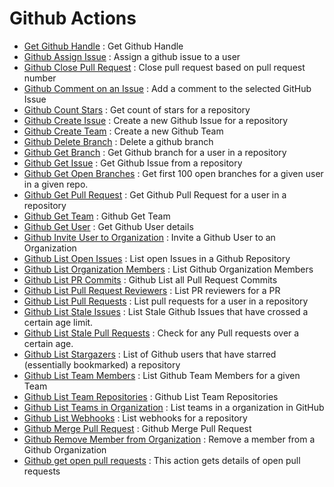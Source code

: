 # Github Actions
* [Get Github Handle](https://github.com/unskript/Awesome-CloudOps-Automation/Github/legos/github_get_handle/README.md) : Get Github Handle
* [Github Assign Issue](https://github.com/unskript/Awesome-CloudOps-Automation/Github/legos/github_assign_issue/README.md) : Assign a github issue to a user
* [Github Close Pull Request](https://github.com/unskript/Awesome-CloudOps-Automation/Github/legos/github_close_pull_request/README.md) : Close pull request based on pull request number
* [Github Comment on an Issue](https://github.com/unskript/Awesome-CloudOps-Automation/Github/legos/github_issue_comment/README.md) : Add a comment to the selected GitHub Issue
* [Github Count Stars](https://github.com/unskript/Awesome-CloudOps-Automation/Github/legos/github_count_stars/README.md) : Get count of stars for a repository
* [Github Create Issue](https://github.com/unskript/Awesome-CloudOps-Automation/Github/legos/github_create_issue/README.md) : Create a new Github Issue for a repository
* [Github Create Team](https://github.com/unskript/Awesome-CloudOps-Automation/Github/legos/github_create_team/README.md) : Create a new Github Team
* [Github Delete Branch](https://github.com/unskript/Awesome-CloudOps-Automation/Github/legos/github_delete_branch/README.md) : Delete a github branch
* [Github Get Branch](https://github.com/unskript/Awesome-CloudOps-Automation/Github/legos/github_get_branch/README.md) : Get Github branch for a user in a repository
* [Github Get Issue](https://github.com/unskript/Awesome-CloudOps-Automation/Github/legos/github_get_issue/README.md) : Get Github Issue from a repository
* [Github Get Open Branches](https://github.com/unskript/Awesome-CloudOps-Automation/Github/legos/github_get_open_branches/README.md) : Get first 100 open branches for a given user in a given repo.
* [Github Get Pull Request](https://github.com/unskript/Awesome-CloudOps-Automation/Github/legos/github_get_pull_request/README.md) : Get Github Pull Request for a user in a repository
* [Github Get Team](https://github.com/unskript/Awesome-CloudOps-Automation/Github/legos/github_get_team/README.md) : Github Get Team
* [Github Get User](https://github.com/unskript/Awesome-CloudOps-Automation/Github/legos/github_get_user/README.md) : Get Github User details
* [Github Invite User to Organization](https://github.com/unskript/Awesome-CloudOps-Automation/Github/legos/github_invite_user_to_org/README.md) : Invite a Github User to an Organization
* [Github List Open Issues](https://github.com/unskript/Awesome-CloudOps-Automation/Github/legos/github_list_open_issues/README.md) : List open Issues in a Github Repository
* [Github List Organization Members](https://github.com/unskript/Awesome-CloudOps-Automation/Github/legos/github_list_org_members/README.md) : List Github Organization Members
* [Github List PR Commits](https://github.com/unskript/Awesome-CloudOps-Automation/Github/legos/github_list_pull_request_commits/README.md) : Github List all Pull Request Commits
* [Github List Pull Request Reviewers](https://github.com/unskript/Awesome-CloudOps-Automation/Github/legos/github_list_pull_request_reviewers/README.md) : List PR reviewers for a PR
* [Github List Pull Requests](https://github.com/unskript/Awesome-CloudOps-Automation/Github/legos/github_list_pull_requests/README.md) : List pull requests for a user in a repository
* [Github List Stale Issues](https://github.com/unskript/Awesome-CloudOps-Automation/Github/legos/github_list_stale_issues/README.md) : List Stale Github Issues that have crossed a certain age limit.
* [Github List Stale Pull Requests](https://github.com/unskript/Awesome-CloudOps-Automation/Github/legos/github_list_stale_pull_requests/README.md) : Check for any Pull requests over a certain age.
* [Github List Stargazers](https://github.com/unskript/Awesome-CloudOps-Automation/Github/legos/github_list_stargazers/README.md) : List of Github users that have starred (essentially bookmarked) a repository
* [Github List Team Members](https://github.com/unskript/Awesome-CloudOps-Automation/Github/legos/github_list_team_members/README.md) : List Github Team Members for a given Team
* [Github List Team Repositories](https://github.com/unskript/Awesome-CloudOps-Automation/Github/legos/github_list_team_repos/README.md) : Github List Team Repositories
* [Github List Teams in Organization](https://github.com/unskript/Awesome-CloudOps-Automation/Github/legos/github_list_teams_in_org/README.md) : List teams in a organization in GitHub
* [Github List Webhooks](https://github.com/unskript/Awesome-CloudOps-Automation/Github/legos/github_list_webhooks/README.md) : List webhooks for a repository
* [Github Merge Pull Request](https://github.com/unskript/Awesome-CloudOps-Automation/Github/legos/github_merge_pull_request/README.md) : Github Merge Pull Request
* [Github Remove Member from Organization](https://github.com/unskript/Awesome-CloudOps-Automation/Github/legos/github_remove_member_from_org/README.md) : Remove a member from a Github Organization
* [Github get open pull requests](https://github.com/unskript/Awesome-CloudOps-Automation/Github/legos/github_get_open_pull_requests/README.md) : This action gets details of open pull requests
